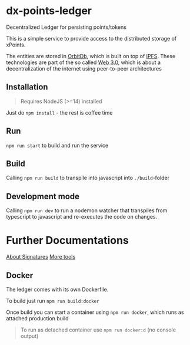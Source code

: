 # dx-points-ledger

Decentralized Ledger for persisting points/tokens

This is a simple service to provide access to the distributed
storage of xPoints.

The entities are stored in [OrbitDb](https://orbitdb.org), which is built
on top of [IPFS](https://ipfs.io). These technologies are part of
the so called [Web 3.0](https://medium.com/bitfishlabs/the-decentralized-internet-is-here-web-3-0-and-the-future-of-blockchain-powered-future-f16ff02584a9),
which is about a decentralization of the internet using peer-to-peer architectures

## Installation

> Requires NodeJS (>=14) installed

Just do `npm install` - the rest is coffee time

## Run

`npm run start` to build and run the service

## Build

Calling `npm run build` to transpile into javascript into `./build`-folder

## Development mode

Calling `npm run dev` to run a nodemon watcher that transpiles
from typescript to javascript and re-executes the code on changes.

# Further Documentations

[About Signatures](./SIGNING.MD)
[More tools](./TOOLS.MD)

## Docker

The ledger comes with its own Dockerfile.

To build just run `npm run build:docker`

Once build you can start a container using `npm run docker`, which runs as attached production build

> To run as detached container use `npm run docker:d` (no console output)
